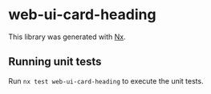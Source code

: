 # web-ui-card-heading

This library was generated with [Nx](https://nx.dev).

## Running unit tests

Run `nx test web-ui-card-heading` to execute the unit tests.
